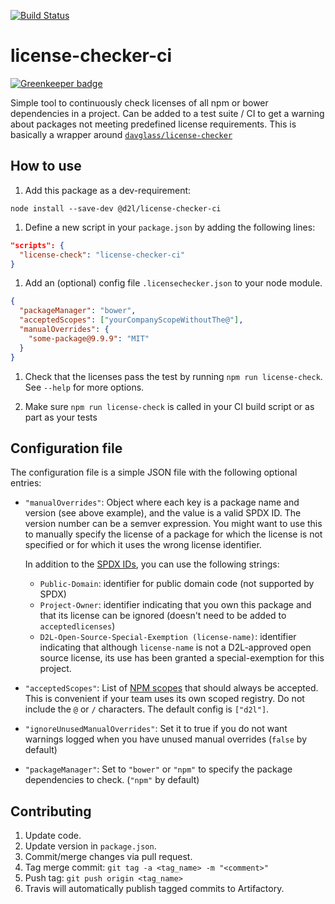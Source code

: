 [![Build Status](https://travis-ci.com/Brightspace/license-checker-ci.svg?token=6ZPKDbnLEoi6zxDfhpAL&branch=master)](https://travis-ci.com/Brightspace/license-checker-ci)

# license-checker-ci

[![Greenkeeper badge](https://badges.greenkeeper.io/Brightspace/license-checker-ci.svg?token=35c8aaa2a23218042f46e29b59702f97633d82b3ef2fecefaa9b760fb0d3a305)](https://greenkeeper.io/)

Simple tool to continuously check licenses of all npm or bower dependencies in a project. Can be added to a test suite / CI to get a warning about packages not meeting predefined license requirements. This is basically a wrapper around [`davglass/license-checker`](https://github.com/davglass/license-checker)

## How to use

1. Add this package as a dev-requirement:

  `node install --save-dev @d2l/license-checker-ci`

1. Define a new script in your `package.json` by adding the following lines:
  ```json
  "scripts": {
    "license-check": "license-checker-ci"
  }
  ```

1. Add an (optional) config file `.licensechecker.json` to your node module.
  ```json
  {
    "packageManager": "bower",
    "acceptedScopes": ["yourCompanyScopeWithoutThe@"],
    "manualOverrides": {
      "some-package@9.9.9": "MIT"
    }
  }
  ```

1. Check that the licenses pass the test by running `npm run license-check`. See `--help` for more options.

1. Make sure `npm run license-check` is called in your CI build script or as part as your tests

## Configuration file

The configuration file is a simple JSON file with the following optional entries:

* `"manualOverrides"`: Object where each key is a package name and version (see above example), and the value is a valid SPDX ID. The version number can be a semver expression. You might want to use this to manually specify the license of a package for which the license is not specified or for which it uses the wrong license identifier.

  In addition to the [SPDX IDs](https://spdx.org/licenses/), you can use the following strings:

  - `Public-Domain`: identifier for public domain code (not supported by SPDX)
  - `Project-Owner`: identifier indicating that you own this package and that its license can be ignored (doesn't need to be added to `acceptedlicenses`)
  - `D2L-Open-Source-Special-Exemption (license-name)`: identifier indicating that although `license-name` is not a D2L-approved open source license, its use has been granted a special-exemption for this project.

* `"acceptedScopes"`: List of [NPM scopes](https://docs.npmjs.com/misc/scope) that should always be accepted. This is convenient if your team uses its own scoped registry. Do not include the `@` or `/` characters. The default config is `["d2l"]`.

* `"ignoreUnusedManualOverrides"`: Set it to true if you do not want warnings logged when you have unused manual overrides (`false` by default)

* `"packageManager"`: Set to `"bower"` or `"npm"` to specify the package dependencies to check. (`"npm"` by default)

## Contributing

1. Update code.
1. Update version in `package.json`.
1. Commit/merge changes via pull request.
1. Tag merge commit: `git tag -a <tag_name> -m "<comment>"`
1. Push tag: `git push origin <tag_name>`
1. Travis will automatically publish tagged commits to Artifactory.

